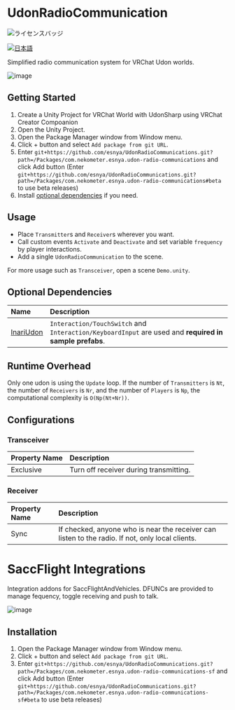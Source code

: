 # UdonRadioCommunication

![ライセンスバッジ](https://img.shields.io/badge/ライセンス-MIT-007EC6)

[![日本語](https://img.shields.io/badge/言語-日本語-4caf50?style=flat-square&logo=example&logoColor=white)](README_JP.md)

Simplified radio communication system for VRChat Udon worlds.

![image](https://user-images.githubusercontent.com/2088693/219715229-396f0e71-921a-4e2e-814a-d814944c3fe8.png)

## Getting Started
1. Create a Unity Project for VRChat World with UdonSharp using VRChat Creator Compoanion
2. Open the Unity Project.
3. Open the Package Manager window from Window menu.
4. Click + button and select `Add package from git URL`.
5. Enter `git+https://github.com/esnya/UdonRadioCommunications.git?path=/Packages/com.nekometer.esnya.udon-radio-communications` and click Add button (Enter `git+https://github.com/esnya/UdonRadioCommunications.git?path=/Packages/com.nekometer.esnya.udon-radio-communications#beta` to use beta releases)
6. Install [optional dependencies](#optional-dependencies) if you need.

## Usage
- Place `Transmitter`s and `Receiver`s wherever you want.
- Call custom events `Activate` and `Deactivate` and set variable `frequency` by player interactions.
- Add a single `UdonRadioCommunication` to the scene.

For more usage such as `Transceiver`, open a scene `Demo.unity`.

## Optional Dependencies
| Name | Description |
| :-- | :-- |
 |[InariUdon](https://github.com/esnya/InariUdon.git) | `Interaction/TouchSwitch` and `Interaction/KeyboardInput` are used and **required in sample prefabs**.  |

## Runtime Overhead
Only one udon is using the `Update` loop. If the number of `Transmitters` is `Nt`, the number of `Receivers` is `Nr`, and the number of `Players` is `Np`, the computational complexity is `O(Np(Nt+Nr))`.

## Configurations

### Transceiver
| Property Name | Description |
| :-- | :-- |
| Exclusive | Turn off receiver during transmitting. |


### Receiver
| Property Name | Description |
| :-- | :-- |
| Sync | If checked, anyone who is near the receiver can listen to the radio. If not, only local clients. |

# SaccFlight Integrations
Integration addons for SaccFlightAndVehicles. DFUNCs are provided to manage fequency, toggle receiving and push to talk.

![image](https://user-images.githubusercontent.com/2088693/219712019-99885e55-98cc-4578-8931-456da063de62.png)

## Installation
1. Open the Package Manager window from Window menu.
2. Click + button and select `Add package from git URL`.
3. Enter `git+https://github.com/esnya/UdonRadioCommunications.git?path=/Packages/com.nekometer.esnya.udon-radio-communications-sf` and click Add button (Enter `git+https://github.com/esnya/UdonRadioCommunications.git?path=/Packages/com.nekometer.esnya.udon-radio-communications-sf#beta` to use beta releases)
